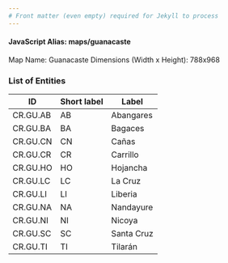 ```yaml
---
# Front matter (even empty) required for Jekyll to process
---
```


#### JavaScript Alias: maps/guanacaste

Map Name: Guanacaste
Dimensions (Width x Height): 788x968


### List of Entities

ID | Short label | Label   | 
---|---|---|
CR.GU.AB| AB | Abangares  |
CR.GU.BA| BA | Bagaces    |
CR.GU.CN| CN | Cañas      | 
CR.GU.CR| CR | Carrillo   |
CR.GU.HO| HO | Hojancha   |
CR.GU.LC| LC | La Cruz    |
CR.GU.LI| LI | Liberia    |
CR.GU.NA| NA | Nandayure  |
CR.GU.NI| NI | Nicoya     |
CR.GU.SC| SC | Santa Cruz |
CR.GU.TI| TI | Tilarán    | 
